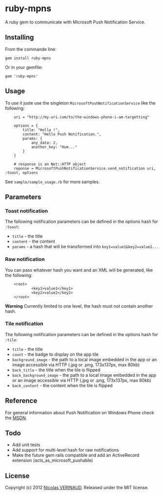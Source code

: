 # ruby-mpns

A ruby gem to communicate with Microsoft Push Notification Service.

## Installing

From the commande line:

`gem install ruby-mpns`

Or in your gemfile:

`gem 'ruby-mpns'`

## Usage

To use it juste use the singleton `MicrosoftPushNotificationService` like the following:

		uri = "http://my-uri.com/to/the-windows-phone-i-am-targetting"

		options = {
			title: "Hello !",
			content: "Hello Push Notification.",
			params: {
				any_data: 2,
				another_key: "Hum..."
			}
		}

		# response is an Net::HTTP object
		reponse = MicrosoftPushNotificationService.send_notification uri, :toast, options

See `sample/sample_usage.rb` for more samples.

## Parameters

### Toast notification

The following notification parameters can be defined in the options hash for `:toast`:

* `title` - the title
* `content` - the content
* `params` - a hash that will be transformed into `key1=value1&key2=value2...`

### Raw notification

You can pass whatever hash you want and an XML will be generated, like the following:

		<root>
				<key1>value1</key1>
				<key2>value2</key2>
		</root>

**Warning** Currently limited to one level, the hash must not contain another hash.

### Tile notification

The following notification parameters can be defined in the options hash for `:tile`:

* `title` - the title
* `count` - the badge to display on the app tile
* `background_image` - the path to a local image embedded in the app or an image accessible via HTTP (.jpg or .png, 173x137px, max 80kb)
* `back_title` - the title when the tile is flipped
* `back_background_image` - the path to a local image embedded in the app or an image accessible via HTTP (.jpg or .png, 173x137px, max 80kb)
* `back_content` - the content when the tile is flipped

## Reference

For general information about Push Notification on Windows Phone check the [MSDN](http://msdn.microsoft.com/en-us/library/hh202945\(v=vs.92\).aspx).

## Todo

* Add unit tests
* Add support for multi-level hash for raw notifications
* Make the future gem rails compatible and add an ActiveRecord extension (acts_as_microsoft_pushable)

## License

Copyright (c) 2012 [Nicolas VERINAUD](http://www.nverinaud.com). Released under the MIT license.


